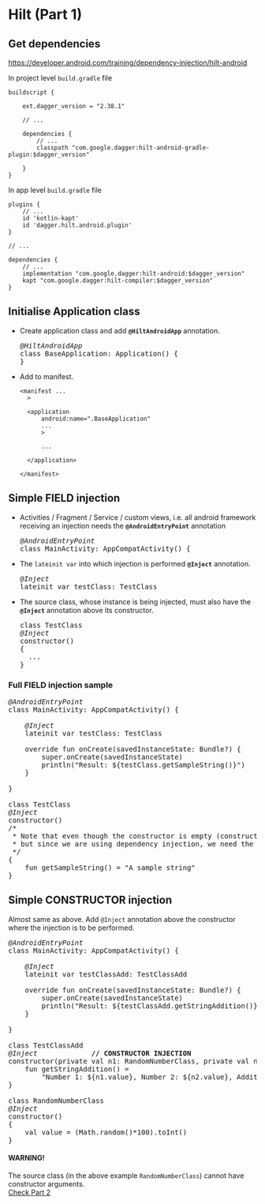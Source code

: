 # Hilt (Part 1)

## Get dependencies
https://developer.android.com/training/dependency-injection/hilt-android

In project level `build.gradle` file
```
buildscript {

    ext.dagger_version = "2.38.1"
    
    // ...
    
    dependencies {
        // ...
        classpath "com.google.dagger:hilt-android-gradle-plugin:$dagger_version"
        
    }
}
```

In app level `build.gradle` file
```
plugins {
    // ...
    id 'kotlin-kapt'
    id 'dagger.hilt.android.plugin'
}

// ...

dependencies {
    // ...
    implementation "com.google.dagger:hilt-android:$dagger_version"
    kapt "com.google.dagger:hilt-compiler:$dagger_version"
}
```

## Initialise Application class
- Create application class and add <b>`@HiltAndroidApp`</b> annotation.
  <pre>
  <i>@HiltAndroidApp</i>
  class BaseApplication: Application() {
  }
  </pre>
- Add to manifest.
  ```
  <manifest ...
    >

    <application
        android:name=".BaseApplication"
        ...
        >

        ...

    </application>

  </manifest>
  ```

## Simple FIELD injection

- Activities / Fragment / Service / custom views, i.e. all android framework receiving an injection needs the <b>`@AndroidEntryPoint`</b> annotation
  <pre>
  <i>@AndroidEntryPoint</i>
  class MainActivity: AppCompatActivity() {
  </pre>
- The `lateinit var` into which injection is performed <b>`@Inject`</b> annotation.
  <pre>
  <i>@Inject</i>
  lateinit var testClass: TestClass
  </pre>
- The source class, whose instance is being injected, must also have the <b>`@Inject`</b> annotation above its constructor.
  <pre>
  class TestClass
  <i>@Inject</i>
  constructor()
  {
    ...
  }
  </pre>

### Full FIELD injection sample
<pre>
<i>@AndroidEntryPoint</i>
class MainActivity: AppCompatActivity() {

    <i>@Inject</i>
    lateinit var testClass: TestClass

    override fun onCreate(savedInstanceState: Bundle?) {
        super.onCreate(savedInstanceState)
        println("Result: ${testClass.getSampleString()}")
    }

}

class TestClass
<i>@Inject</i>
constructor()
/*
 * Note that even though the constructor is empty (constructor would not have been normally needed),
 * but since we are using dependency injection, we need the @Inject annotation, on a contructor.
 */
{
    fun getSampleString() = "A sample string"
}
</pre>

## Simple CONSTRUCTOR injection

Almost same as above. Add `@Inject` annotation above the constructor where the injection is to be performed.

<pre>
<i>@AndroidEntryPoint</i>
class MainActivity: AppCompatActivity() {

    <i>@Inject</i>
    lateinit var testClassAdd: TestClassAdd

    override fun onCreate(savedInstanceState: Bundle?) {
        super.onCreate(savedInstanceState)
        println("Result: ${testClassAdd.getStringAddition()}")
    }

}

class TestClassAdd
<i>@Inject</i>             <b>// CONSTRUCTOR INJECTION</b>
constructor(private val n1: RandomNumberClass, private val n2: RandomNumberClass){
    fun getStringAddition() =
        "Number 1: ${n1.value}, Number 2: ${n2.value}, Addition: ${n1.value + n2.value}"
}

class RandomNumberClass
<i>@Inject</i>
constructor()
{
    val value = (Math.random()*100).toInt()
}
</pre>

#### WARNING!
The source class (in the above example `RandomNumberClass`) cannot have constructor arguments.  
[Check Part 2](part-2.md)  
